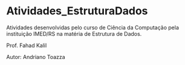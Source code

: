 # Atividades_EstruturaDados
 
 Atividades desenvolvidas pelo curso de Ciência da Computação
 pela instituição IMED/RS na matéria de Estrutura de Dados.

 Prof. Fahad Kalil

 Autor: Andriano Toazza
